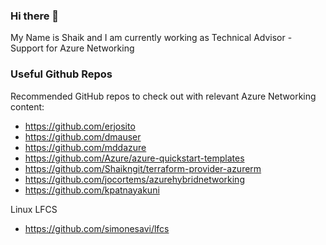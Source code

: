 ### Hi there 👋
My Name is Shaik and I am currently working as Technical Advisor - Support for Azure Networking 

### Useful Github Repos
Recommended GitHub repos to check out with relevant Azure Networking content:

- https://github.com/erjosito 
- https://github.com/dmauser
- https://github.com/mddazure
- https://github.com/Azure/azure-quickstart-templates
- https://github.com/Shaikngit/terraform-provider-azurerm
- https://github.com/jocortems/azurehybridnetworking
- https://github.com/kpatnayakuni

Linux LFCS

- https://github.com/simonesavi/lfcs 


<!--
**Shaikngit/Shaikngit** is a ✨ _special_ ✨ repository because its `README.md` (this file) appears on your GitHub profile.

Here are some ideas to get you started:

- 🔭 I’m currently working on ...
- 🌱 I’m currently learning ...
- 👯 I’m looking to collaborate on ...
- 🤔 I’m looking for help with ...
- 💬 Ask me about ...
- 📫 How to reach me: ...
- 😄 Pronouns: ...
- ⚡ Fun fact: ...
-->
